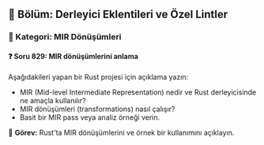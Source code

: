 ## 📘 Bölüm: Derleyici Eklentileri ve Özel Lintler  
### 🔹 Kategori: MIR Dönüşümleri  
#### ❓ Soru 829: MIR dönüşümlerini anlama

Aşağıdakileri yapan bir Rust projesi için açıklama yazın:

- MIR (Mid-level Intermediate Representation) nedir ve Rust derleyicisinde ne amaçla kullanılır?
- MIR dönüşümleri (transformations) nasıl çalışır?
- Basit bir MIR pass veya analiz örneği verin.

🔧 **Görev:** Rust'ta MIR dönüşümlerini ve örnek bir kullanımını açıklayın.
